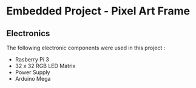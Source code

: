 # Embedded Project - Pixel Art Frame

## Electronics
The following electronic components were used in this project :
- Rasberry Pi 3
- 32 x 32 RGB LED Matrix
- Power Supply
- Arduino Mega
